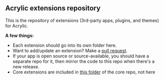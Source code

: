 
## Acrylic extensions repository

This is the repository of extensions (3rd-party apps, plugins, and themes) for Acrylic.

**A few things:**
* Each extension should go into its own folder here.
* Want to add/update an extension? Make a [pull request](https://github.com/acrylic-os/extensions/pulls).
* If your app is open source or source-available, you should have a separate repo for it, then mirror the code to this repo when there's a new release.
* Core extensions are included in [this folder](https://github.com/acrylic-os/core/tree/main/extensions) of the core repo, not here
